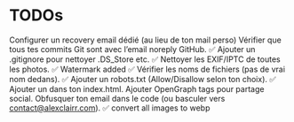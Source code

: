 # TODOs

Configurer un recovery email dédié (au lieu de ton mail perso)
Vérifier que tous tes commits Git sont avec l’email noreply GitHub.
✅ Ajouter un .gitignore pour nettoyer .DS_Store etc.
✅ Nettoyer les EXIF/IPTC de toutes les photos.
✅ Watermark added
✅ Vérifier les noms de fichiers (pas de vrai nom dedans).
✅ Ajouter un robots.txt (Allow/Disallow selon ton choix).
✅ Ajouter un <meta name="description"> dans ton index.html.
Ajouter OpenGraph tags pour partage social.
Obfusquer ton email dans le code (ou basculer vers contact@alexclairr.com).
✅ convert all images to webp
